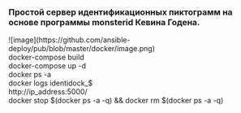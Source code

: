   <h3>Простой сервер идентификационных пиктограмм на основе программы monsterid Кевина Годена.</h3>
  ![image](https://github.com/ansible-deploy/pub/blob/master/docker/image.png)<br>
  docker-compose build<br>
  docker-compose up -d<br>
  docker ps -a<br>
  docker logs identidock_$<br>
  http://ip_address:5000/<br>
  docker stop $(docker ps -a -q) && docker rm $(docker ps -a -q)<br>
